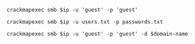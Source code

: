 ```
crackmapexec smb $ip -u 'guest' -p 'guest'
```

```
crackmapexec smb $ip -u users.txt -p passwords.txt
```

```
crackmapexec smb $ip -u 'guest' -p 'guest' -d $domain-name
```

